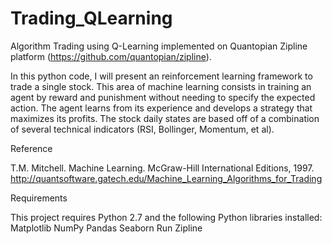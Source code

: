 # Trading_QLearning

Algorithm Trading using Q-Learning implemented on Quantopian Zipline platform (https://github.com/quantopian/zipline).

In this python code, I will present an reinforcement learning framework to trade a single stock. This area of machine learning consists in training an agent by reward and punishment without needing to specify the expected action. The agent learns from its experience and develops a strategy that maximizes its profits. The stock daily states are based off of a combination of several technical indicators (RSI, Bollinger, Momentum, et al).

Reference

T.M. Mitchell. Machine Learning. McGraw-Hill International Editions, 1997. 
http://quantsoftware.gatech.edu/Machine_Learning_Algorithms_for_Trading

Requirements

This project requires Python 2.7 and the following Python libraries installed:
Matplotlib 
NumPy 
Pandas 
Seaborn 
Run 
Zipline
